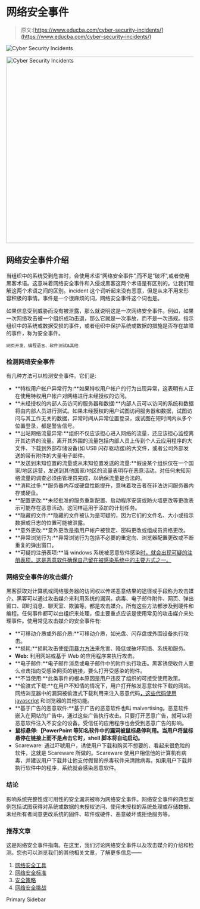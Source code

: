 # 网络安全事件

> 原文:[https://www.educba.com/cyber-security-incidents/](https://www.educba.com/cyber-security-incidents/)

![Cyber Security Incidents](../Images/33bb85b869ce73ce63d333496237f2bd.png)

<noscript><img class="alignnone size-full wp-image-285784" src="../Images/33bb85b869ce73ce63d333496237f2bd.png" alt="Cyber Security Incidents" width="900" height="500" data-original-src="https://cdn.educba.com/academy/wp-content/uploads/2020/01/Cyber-Security-Incidents.jpg"/></noscript>

## 网络安全事件介绍

当组织中的系统受到危害时，会使用术语“网络安全事件”,而不是“破坏”,或者使用黑客术语。这意味着网络安全事件和入侵或黑客这两个术语是有区别的。让我们理解这两个术语之间的区别。incident 这个词听起来没有恶意，但是从来不用来形容积极的事情。事件是一个很麻烦的词，网络安全事件这个词也是。

如果信息受到威胁而没有被泄露，那么就说明这是一次网络安全事件。例如，如果一次网络攻击被一个组织成功击退，那么它就是一次事故，而不是一次违规。指示组织中的系统或数据受损的事件，或者组织中保护系统或数据的措施是否存在故障的事件，称为安全事件。

<small>网页开发、编程语言、软件测试&其他</small>

### 检测网络安全事件

有几种方法可以检测安全事件。它们是:

*   **特权用户帐户异常行为:**如果特权用户帐户的行为出现异常，这表明有人正在使用特权用户帐户对网络进行未经授权的访问。
*   **未经授权的内部人员访问的服务器和数据:**内部人员可以访问的系统和数据将由内部人员进行测试。如果未经授权的用户试图访问服务器和数据，试图访问与其工作无关的数据，异常时间从异常位置登录，或试图在短时间内从多个位置登录，都是警告信号。
*   **出站网络流量异常:**组织不仅应该担心进入网络的流量，还应该担心监控离开其边界的流量。离开其外围的流量包括内部人员上传到个人云应用程序的大文件、下载到外部存储设备(如 USB 闪存驱动器)的大文件，或者公司外部发送的带有附件的大量电子邮件。
*   **发送到未知位置的流量或从未知位置发送的流量:**假设某个组织仅在一个国家/地区运营，发送到其他国家/地区的流量表明存在恶意活动。对任何未知网络流量的调查必须由管理员完成，以确保流量是合法的。
*   **消耗过多:**服务器内存或硬盘性能提升，意味着攻击者在非法访问服务器内存或硬盘。
*   **配置更改:**未经批准的服务重新配置、启动程序安装或防火墙更改等更改表示可能存在恶意活动。这同样适用于添加的计划任务。
*   **隐藏的文件:**隐藏的文件被认为是可疑的，因为它们的文件名、大小或指示数据或日志的位置可能被泄露。
*   **意外更改:**意外更改是指用户帐户被锁定、密码更改或组成员资格更改。
*   **异常浏览行为:**异常浏览行为包括不必要的重定向、浏览器配置更改或不断重复的弹出窗口。
*   **可疑的注册表项:**当 windows 系统被恶意软件感染[时，就会出现可疑的注册表项，这是恶意软件确保自己留在被感染系统中的主要方式之一。](https://www.educba.com/what-is-malware/)

### 网络安全事件的攻击媒介

黑客获取对计算机或网络服务器的访问权以传递恶意结果的途径或手段称为攻击媒介。黑客可以通过攻击媒介来利用系统的漏洞。病毒、电子邮件附件、网页、弹出窗口、即时消息、聊天室、欺骗等。都是攻击媒介。所有这些方法都涉及到硬件和编程。任何事件都可以由组织来处理，但主要重点应该是使用常见的攻击媒介来处理事件。使用常见攻击媒介的安全事件有:

*   **可移动介质或外部介质:**可移动介质，如光盘、闪存盘或外围设备执行攻击。
*   **损耗:**损耗攻击使[使用暴力方法](https://www.educba.com/what-is-a-brute-force-attack/)来危害、降低或破坏网络、系统和服务。
*   **Web:** 利用网站或基于 Web 的应用程序来执行攻击。
*   **电子邮件:**电子邮件消息或电子邮件中的附件执行攻击。黑客诱使收件人要么点击指向受感染网页的链接，要么打开受感染的附件。
*   **不当使用:**此类事件的根本原因是用户违反了组织的可接受使用政策。
*   **偷渡式下载:**在用户不知情的情况下，用户打开触发恶意软件下载的网站。网络浏览器中的漏洞被偷渡式下载利用来注入恶意代码[，这些代码使用 javascript](https://www.educba.com/uses-of-javascript/) 和浏览器的其他功能。
*   **基于广告的恶意软件:**基于广告的恶意软件也叫 malvertising。恶意软件嵌入在网站的广告中，通过这些广告执行攻击。只要打开恶意广告，就可以将恶意软件注入不安全的设备。受信任的应用程序也会受到恶意广告的影响。
*   **鼠标悬停:【PowerPoint 等知名软件中的漏洞被鼠标悬停利用。当用户将鼠标悬停在链接上而不是点击它时，shell 脚本将自动启动。**
*   Scareware: 通过吓唬用户，诱使用户下载和购买不想要的、看起来很危险的软件，这就是 Scareware 所做的。Scareware 使用户相信他的计算机有病毒，并建议用户下载并让他支付假冒的杀毒软件来清除病毒。如果用户下载并执行软件中的程序，系统就会感染恶意软件。

### 结论

影响系统完整性或可用性的安全漏洞被称为网络安全事件。网络安全事件的典型案例包括试图获得对系统或数据的未授权访问、使用未授权的系统处理或存储数据、未经所有者同意更改系统的固件、软件或硬件、恶意破坏或拒绝服务等。

### 推荐文章

这是网络安全事件指南。在这里，我们讨论网络安全事件以及攻击媒介的介绍和检测。您也可以浏览我们的其他相关文章，了解更多信息——

1.  [网络安全工具](https://www.educba.com/cyber-security-tools/)
2.  [网络安全标准](https://www.educba.com/cyber-security-standards/)
3.  [安全策略](https://www.educba.com/security-policies/)
4.  [网络安全挑战](https://www.educba.com/cyber-security-challenges/)

<footer class="entry-footer">

<aside class="sidebar sidebar-primary widget-area" role="complementary" aria-label="Primary Sidebar">Primary Sidebar</aside>

</footer>
